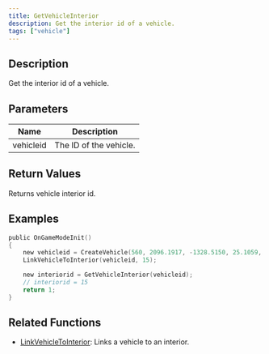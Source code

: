 ```yaml
---
title: GetVehicleInterior
description: Get the interior id of a vehicle.
tags: ["vehicle"]
---
```


<VersionWarn version='omp v1.1.0.2612' />

## Description

Get the interior id of a vehicle.

## Parameters

| Name      | Description            |
|-----------|------------------------|
| vehicleid | The ID of the vehicle. |

## Return Values

Returns vehicle interior id.

## Examples

```c
public OnGameModeInit()
{
    new vehicleid = CreateVehicle(560, 2096.1917, -1328.5150, 25.1059, 0.0000, 6, 0, 100);
    LinkVehicleToInterior(vehicleid, 15);

    new interiorid = GetVehicleInterior(vehicleid);
    // interiorid = 15
    return 1;
}
```

## Related Functions

- [LinkVehicleToInterior](LinkVehicleToInterior): Links a vehicle to an interior.
